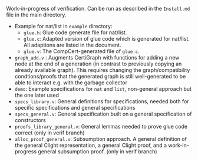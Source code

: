 

Work-in-progress of verification. Can be run as described in the ``Install.md`` file in the main directory.

- Example for nat/list in ``example`` directory:
  - ``glue.h``: Glue code generate file for nat/list.
  - ``glue.c``: Adapted version of glue code which is generated for nat/list. All adaptions are listed in the document.
  - ``glue.v``: The CompCert-generated file of ``glue.c``.
- ``graph_add.v`` : Augments CertiGraph with functions for adding a new node at the end of a generation (in contrast to previously copying an already available graph). This requires changing the graph/compatibility condtions/proofs that the generated graph is still well-generated to be able to interact e.g. with the garbage collector
- ``demo``: Example specifications for ``nat`` and ``list``, non-general approach but the one later used
- ``specs_library.v``: General definitions for specifications, needed both for specific specifications and general specifications
- ``specs_general.v``: General specification built on a general specification of constructors
- ``proofs_library_general.v``: General lemmas needed to prove glue code correct (only in verif branch)
- ``alloc_proof_general.v``: Subsumption approach. A general definition of the general Clight representation, a general Clight proof, and a work-in-progress general subsumption proof. (only in verif branch)

